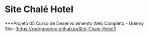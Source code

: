 # Site Chalé Hotel
***Projeto 05  Curso de Desenvolvimento Web Completo - Udemy <br>
Site: (https://rodrigoerico.github.io/Site-Chale-Hotel/)
